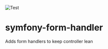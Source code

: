 ![Test](https://github.com/Ardenexal/symfony-form-handler/workflows/Test/badge.svg?branch=master)
# symfony-form-handler
Adds form handlers to keep controller lean
